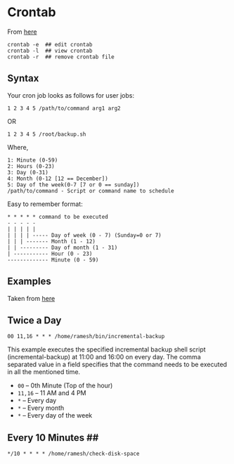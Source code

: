 # Crontab #

From [here](http://www.cyberciti.biz/faq/how-do-i-add-jobs-to-cron-under-linux-or-unix-oses/)

	crontab -e	## edit crontab
	crontab -l	## view crontab
	crontab -r	## remove crontab file

## Syntax ##

Your cron job looks as follows for user jobs:

	1 2 3 4 5 /path/to/command arg1 arg2

OR

	1 2 3 4 5 /root/backup.sh

Where,

	1: Minute (0-59)
	2: Hours (0-23)
	3: Day (0-31)
	4: Month (0-12 [12 == December])
	5: Day of the week(0-7 [7 or 0 == sunday])
	/path/to/command - Script or command name to schedule

Easy to remember format:

	* * * * * command to be executed
	- - - - -
	| | | | |
	| | | | ----- Day of week (0 - 7) (Sunday=0 or 7)
	| | | ------- Month (1 - 12)
	| | --------- Day of month (1 - 31)
	| ----------- Hour (0 - 23)
	------------- Minute (0 - 59)

## Examples ##

Taken from [here](http://www.thegeekstuff.com/2009/06/15-practical-crontab-examples/)

## Twice a Day ##


	00 11,16 * * * /home/ramesh/bin/incremental-backup

This example executes the specified incremental backup shell script (incremental-backup) at 11:00 and 16:00 on every day. The comma separated value in a field specifies that the command needs to be executed in all the mentioned time.

* `00` – 0th Minute (Top of the hour)
* `11,16` – 11 AM and 4 PM
* `*` – Every day
* `*` – Every month
* `*` – Every day of the week

## Every 10 Minutes ## ##

	*/10 * * * * /home/ramesh/check-disk-space
